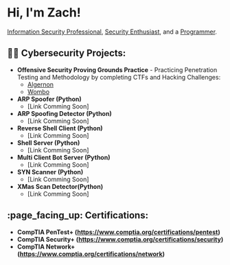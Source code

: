 <h1>Hi, I'm Zach!</h1>
<a href="https://www.linkedin.com/in/zach-middleton/">Information Security Professional</a>, <a href="https://zachmiddleton.info">Security Enthusiast</a>, and a <a href="https://github.com/zmiddle">Programmer</a>.

<h2>👨‍💻 Cybersecurity Projects:</h2>

- <b>Offensive Security Proving Grounds Practice</b> - Practicing Penetration Testing and Methodology by completing CTFs and Hacking Challenges:
  - <a href="https://github.com/zmiddle/CTF-Writeups/tree/main/OSPG/Algernon">Algernon</a>
  - <a href="https://github.com/zmiddle/CTF-Writeups/tree/main/OSPG/Wombo">Wombo</a>
- <b>ARP Spoofer (Python)</b>
  - [Link Comming Soon]
- <b>ARP Spoofing Detector (Python)</b>
  - [Link Comming Soon]
- <b>Reverse Shell Client (Python)</b>
  - [Link Comming Soon]
- <b>Shell Server (Python)</b>
  - [Link Comming Soon]
- <b>Multi Client Bot Server (Python)</b>
  - [Link Comming Soon]
- <b>SYN Scanner (Python)</b>
  - [Link Comming Soon]
- <b>XMas Scan Detector(Python)</b>
  - [Link Comming Soon]

<h2>:page_facing_up: Certifications:</h2>

- <b>CompTIA PenTest+ (https://www.comptia.org/certifications/pentest)</b>
- <b>CompTIA Security+ (https://www.comptia.org/certifications/security)</b>
- <b>CompTIA Network+ (https://www.comptia.org/certifications/network)</b>
